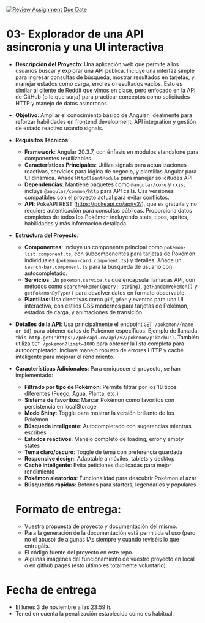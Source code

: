 [![Review Assignment Due Date](https://classroom.github.com/assets/deadline-readme-button-22041afd0340ce965d47ae6ef1cefeee28c7c493a6346c4f15d667ab976d596c.svg)](https://classroom.github.com/a/NJ448ipO)
# 03- Explorador de una API asincronia y una UI interactiva

- **Descripción del Proyecto**: Una aplicación web que permite a los usuarios buscar y explorar una API pública. Incluye una interfaz simple para ingresar consultas de búsqueda, mostrar resultados en tarjetas, y manejar estados como carga, errores o resultados vacíos. Esto es similar al cliente de Reddit que vimos en clase, pero enfocado en la API de GitHub (o lo que surja) para practicar conceptos como solicitudes HTTP y manejo de datos asíncronos.
- **Objetivo**: Ampliar el conocimiento básico de Angular, idealmente para reforzar habilidades en frontend development, API integration y gestión de estado reactivo usando signals.
- **Requisitos Técnicos**:
  - **Framework**: Angular 20.3.7, con énfasis en módulos standalone para componentes reutilizables.
  - **Características Principales**: Utiliza signals para actualizaciones reactivas, servicios para lógica de negocio, y plantillas Angular para UI dinámica. Añade `HttpClientModule` para manejar solicitudes API.
  - **Dependencias**: Mantiene paquetes como `@angular/core` y `rxjs`; incluye `@angular/common/http` para API calls. Usa versiones compatibles con el proyecto actual para evitar conflictos.
  - **API**: PokéAPI REST (https://pokeapi.co/api/v2/), que es gratuita y no requiere autenticación para consultas públicas. Proporciona datos completos de todos los Pokémon incluyendo stats, tipos, sprites, habilidades y más información detallada.
- **Estructura del Proyecto**:
  - **Componentes**: Incluye un componente principal como `pokemon-list.component.ts`, con subcomponentes para tarjetas de Pokémon individuales (`pokemon-card.component.ts`) y detalles. Añade un `search-bar.component.ts` para la búsqueda de usuario con autocompletado.
  - **Servicios**: Un `pokemon.service.ts` que encapsula llamadas API, con métodos como `searchPokemon(query: string)`, `getRandomPokemon()` y `getPokemonByType()` para devolver datos en formato observable.
  - **Plantillas**: Usa directivas como `@if`, `@for` y eventos para una UI interactiva, con estilos CSS modernos para tarjetas de Pokémon, estados de carga, y animaciones de transición.
- **Detalles de la API**: Usa principalmente el endpoint `GET /pokemon/{name or id}` para obtener datos de Pokémon específicos. Ejemplo de llamada: `this.http.get('https://pokeapi.co/api/v2/pokemon/pikachu')`. También utiliza `GET /pokemon?limit=1000` para obtener la lista completa para autocompletado. Incluye manejo robusto de errores HTTP y caché inteligente para mejorar el rendimiento.
- **Características Adicionales**: Para enriquecer el proyecto, se han implementado:
  - **Filtrado por tipo de Pokémon**: Permite filtrar por los 18 tipos diferentes (Fuego, Agua, Planta, etc.)
  - **Sistema de favoritos**: Marcar Pokémon como favoritos con persistencia en localStorage
  - **Modo Shiny**: Toggle para mostrar la versión brillante de los Pokémon
  - **Búsqueda inteligente**: Autocompletado con sugerencias mientras escribes
  - **Estados reactivos**: Manejo completo de loading, error y empty states
  - **Tema claro/oscuro**: Toggle de tema con preferencia guardada
  - **Responsive design**: Adaptable a móviles, tablets y desktop
  - **Caché inteligente**: Evita peticiones duplicadas para mejor rendimiento
  - **Pokémon aleatorios**: Funcionalidad para descubrir Pokémon al azar
  - **Búsquedas rápidas**: Botones para starters, legendarios y populares
 
  # Formato de entrega:

  - Vuestra propuesta de proyecto y documentación del mismo.
  - Para la generación de la documentación está permitida el uso (pero no el abuso) de algunas IAs siempre y cuando reviséis lo que entregáis.
  - El código fuente del proyecto en este repo.
  - Algunas imágenes del funcionamiento de vuestro proyecto en local o en github pages (esto último es totalmente voluntario).
 
 # Fecha de entrega

  - El lunes 3 de noviembre a las 23:59 h.
  - Tened en cuenta la penalización establecida como es habitual.
